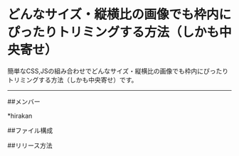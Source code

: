 # どんなサイズ・縦横比の画像でも枠内にぴったりトリミングする方法（しかも中央寄せ）
簡単なCSS,JSの組み合わせでどんなサイズ・縦横比の画像でも枠内にぴったりトリミングする方法（しかも中央寄せ）です。

---

##メンバー

*hirakan

##ファイル構成

##リリース方法